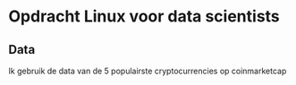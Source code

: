 # Opdracht Linux voor data scientists

## Data

Ik gebruik de data van de 5 populairste cryptocurrencies op coinmarketcap
